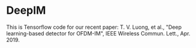 # DeepIM
This is Tensorflow code for our recent paper: T. V. Luong, et al., "Deep learning-based detector for OFDM-IM", IEEE Wireless Commun. Lett., Apr. 2019.

